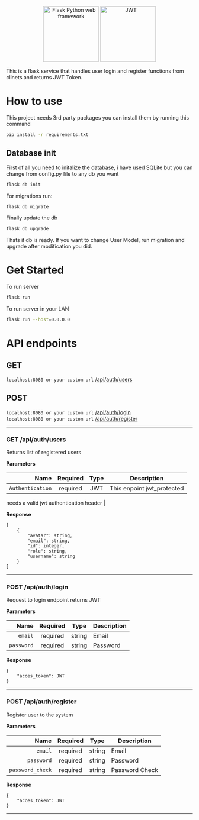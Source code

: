 <div align="center">
<a href="https://flask.palletsprojects.com/en/2.0.x/"><img src="https://blog.paperspace.com/content/images/2019/11/flasklogo.jpg" alt="Flask Python web framework" width="150px"></a>
<a href="https://jwt.io/"><img src="http://jwt.io/img/logo-asset.svg" alt="JWT" width="150px"></a>
</div>

<!-- start jina-description -->

This is a flask service that handles user login and register functions from clinets and returns JWT Token.


<!-- end jina-description -->

# How to use 

This project needs 3rd party packages you can install them by running this command
```bash
pip install -r requirements.txt
```
## Database init

First of all you need to initalize the database, i have used SQLite but you can change from config.py file to any db you want

```bash
flask db init
```

For migrations run:

```bash
flask db migrate
```

Finally update the db 

```bash
flask db upgrade
```

Thats it db is ready. If you want to change User Model, run migration and upgrade after modification you did.


# Get Started

To run server 

```bash
flask run
```

To run server in your LAN

```bash
flask run --host=0.0.0.0
```

# API endpoints

## GET
`localhost:8080 or your custom url` [/api/auth/users](#get-apiauthusers) <br/>

## POST
`localhost:8080 or your custom url` [/api/auth/login](#post-apiauthlogin) <br/>
`localhost:8080 or your custom url` [/api/auth/register](#post-apiauthregister) <br/>

---

### GET /api/auth/users

Returns list of registered users

**Parameters**

|          Name | Required |  Type   | Description                                                                                                                                                         |
| -------------:|:--------:|:-------:| ------------------------------------------------------------------------------------------------------------------------------------------------------------------- |
|    `Authentication` | required | JWT  |  This enpoint jwt_protected  
needs a valid jwt authentication header 
|

**Response**

```
[
    {
        "avatar": string,
        "email": string,
        "id": integer,
        "role": string,
        "username": string
    }
]
```
___

### POST /api/auth/login
Request to login endpoint returns JWT

**Parameters**

|          Name | Required |  Type   | Description                                                                                                                                                         |
| -------------:|:--------:|:-------:| ------------------------------------------------------------------------------------------------------------------------------------------------------------------- |
|     `email` | required | string  | Email |
|    `password` | required | string  | Password|

**Response**

```
{
    "acces_token": JWT
}
```
___

### POST /api/auth/register
Register user to the system

**Parameters**

|          Name | Required |  Type   | Description                                                                                                                                                         |
| -------------:|:--------:|:-------:| ------------------------------------------------------------------------------------------------------------------------------------------------------------------- |
|     `email` | required | string  | Email |
|    `password` | required | string  | Password|
|    `password_check` | required | string  | Password Check|

**Response**

```
{
    "acces_token": JWT
}
```
___